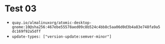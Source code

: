 # Test 03

- `quay.io/almalinuxorg/atomic-desktop-gnome:10@sha256:467ebe55578aed09c8b524c4bb8c5aa06d0d3b4a83e748fa9a5dc169f92a5dff`
- `update-types: ["version-update:semver-minor"]`
